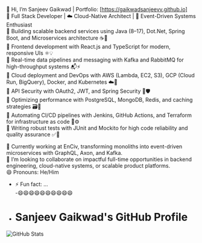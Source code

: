 👋 Hi, I’m Sanjeev Gaikwad | Portfolio: [https://gaikwadsanjeevv.github.io]  
🚀 Full Stack Developer | ☁️ Cloud-Native Architect | 🔄 Event-Driven Systems Enthusiast  
🔹 Building scalable backend services using Java (8–17), Dot.Net, Spring Boot, and Microservices architecture ☕🧩  
🔹 Frontend development with React.js and TypeScript for modern, responsive UIs ⚛️💡  
🔹 Real-time data pipelines and messaging with Kafka and RabbitMQ for high-throughput systems 📬⚡  
🔹 Cloud deployment and DevOps with AWS (Lambda, EC2, S3), GCP (Cloud Run, BigQuery), Docker, and Kubernetes ☁️🐳  
🔹 API Security with OAuth2, JWT, and Spring Security 🔐🛡️  
🔹 Optimizing performance with PostgreSQL, MongoDB, Redis, and caching strategies 🗃️🚀  
🔹 Automating CI/CD pipelines with Jenkins, GitHub Actions, and Terraform for infrastructure as code 🔁⚙️  
🔹 Writing robust tests with JUnit and Mockito for high code reliability and quality assurance ✅🧪  

💼 Currently working at EnCiv, transforming monoliths into event-driven microservices with GraphQL, Axon, and Kafka.  
💞️ I’m looking to collaborate on impactful full-time opportunities in backend engineering, cloud-native systems, or scalable product platforms.  
😄 Pronouns: He/Him  

 
 
- ⚡ Fun fact: ...    
-😄😄😄😄😄😄😄😄😄😄  
- # Sanjeev Gaikwad's GitHub Profile  

![GitHub Stats](https://github-readme-stats.vercel.app/api?username=gaikwadsanjeevv&show_icons=true&hide_border=true&count_private=true&include_all_commits=true&v=2)  



<!---
gaikwadsanjeevv/gaikwadsanjeevv is a ✨ special ✨ repository because its `README.md` (this file) appears on your GitHub profile.
You can click the Preview link to take a look at your changes.
--->
